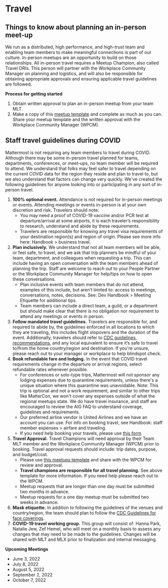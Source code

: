 # Travel

## Things to know about planning an in-person meet-up 

We run as a distributed, high performance, and high-trust team and enabling team members to make meaningful connections is part of our culture. In-person meetups are an opportunity to build on those relationships. All in-person travel requires a Meetup Champion, also called Travel DRIs. This person will partner with the Workplace Community Manager on planning and logistics, and will also be responsible for obtaining appropriate approvals and ensuring applicable travel guidelines are followed.

**Process for getting started**

1. Obtain written approval to plan an in-person meetup from your team MLT.
2. Make a copy of this [meetup template](https://docs.google.com/spreadsheets/d/1ZD6BchqUMPC0quYkU_vnT95vENxMSGZ3DRWQi7jxWhQ/edit#gid=626981306) and complete as much as you can. Share your meetup template and the written approval with the Workplace Community Manager (WPCM).

## Staff travel guidelines during COVID

Mattermost is not requiring any team members to travel during COVID. Although there may be some in-person travel planned for teams, departments, conferences, or meet-ups, no team member will be required to attend. We understand that folks may feel safer to travel depending on the current COVID data for the region they reside and plan to travel to, but we also understand that factors can change very quickly. We've created the following guidelines for anyone looking into or participating in any sort of in-person travel.

1. **100% optional event.** Attendance is not required for in-person meetings or events. Attending meetings or events in-person is at your own discretion and risk. Travelers should note:
    * You may need a proof of COVID-19 vaccine and/or PCR test at departure/arrival at some airports, it is each traveler’s responsibility to research, understand and abide by these requirements.
    * Travelers are responsible for knowing any travel visa requirements of your destination region(s) and region of origin. Please see more info here: Handbook > business travel.
2. **Plan inclusively.** We understand that not all team members will be able, or feel safe, to travel, and we ask that trip planners be mindful of your team, department, and colleagues when requesting a trip. This can include having an open conversation with the team members ahead of planning the trip. Staff are welcome to reach out to your People Partner or the Workplace Community Manager for help/tips on how to open these conversations.
    * Plan inclusive events with team members that do not attend, examples of this include, but aren’t limited to: access to meetings, conversations, notes, decisions. See: Dev Handbook > Meeting Etiquette for additional tips.
    * Team members can include a direct team, a guild, or a department but should make clear that there is no obligation nor requirement to attend any meetings or events in person.
3. **Follow mandated travel guidelines.** Travelers are responsible for, and required to abide by, the guidelines enforced in all locations to which they are traveling, this includes flight stopovers and the duration of the event. Additionally, travelers should refer to [CDC guidelines](https://www.cdc.gov/coronavirus/2019-ncov/travelers/index.html), [recommendations](https://www.cdc.gov/coronavirus/2019-ncov/travelers/map-and-travel-notices.html), and any local equivalent to ensure it’s safe to travel to/from the home country/region and destination. If you're unsure, please reach out to your manager or workplace to help blindspot check.
4. **Book refundable fare and lodging.** In the event that COVID travel requirements change in the departure or arrival regions, select refundable rates whenever possible.
    * For conferences or solo-type trips, Mattermost will not sponsor any lodging expenses due to quarantine requirements, unless there's a unique situation where this quarantine was unavoidable. Note: This trip is optional and not a work requirement, and similar to other trips like MatterCon, we won't cover any expenses outside of what the regional meetups state. We do have travel insurance, and staff are encouraged to review the AIG FAQ to understand coverage, guidelines and requirements.
    * Our preferred airline vendor is United Airlines and we have an account you can use. For info on booking travel, see Handbook: staff member expenses > airfare and traveling.
    * If you need help booking your travels, please use [this form](https://forms.gle/CEMNgK4GHuAWAiqX6).
5. **Travel Approval.** Travel Champions will need approval by their Team MLT member and the Workplace Community Manager (WPCM) prior to booking. Travel approval requests should include: trip dates, purpose, and budget/cost.
    * Please use [this meetups template](https://docs.google.com/spreadsheets/d/1ZD6BchqUMPC0quYkU_vnT95vENxMSGZ3DRWQi7jxWhQ/edit?usp=sharing) and share with the WPCM for review and approval.
    * **Travel champions are responsible for all travel planning.** See above template for more information. If you need help please reach out to the WPCM.
    * Meetup requests that are longer than one day must be submitted two months in advance.
    * Meetup requests for a one day meetup must be submitted two weeks in advance.
6. **Mask etiquette.** In addition to following the guidelines of the venues and country/region, the team should plan to follow the [CDC Guidelines for face coverings](https://www.cdc.gov/coronavirus/2019-ncov/prevent-getting-sick/about-face-coverings.html).
7. **COVID-19 travel working group.** This group will consist of: Hanna Park, Natalie Jew, Zef Hemel, who will meet on a monthly basis to assess any changes that may need to be made to the guidelines. Changes will be shared with MLT and MLX prior to finalization and internal messaging.

**Upcoming Meetings**

* June 3, 2022
* July 8, 2022
* August 5, 2022
* September 2, 2022
* October 7, 2022
